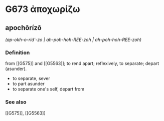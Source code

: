 # G673 ἀποχωρίζω

## apochōrízō

_(ap-okh-o-rid'-zo | ah-poh-hoh-REE-zoh | ah-poh-hoh-REE-zoh)_

### Definition

from [[G575]] and [[G5563]]; to rend apart; reflexively, to separate; depart (asunder).

- to separate, sever
- to part asunder
- to separate one's self, depart from

### See also

[[G575]], [[G5563]]

